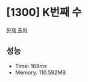 # [1300] K번째 수

[문제 출처](https://www.acmicpc.net/problem/1300)

## 성능

- Time: 168ms
- Memory: 110.592MB